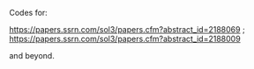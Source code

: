 Codes for:

https://papers.ssrn.com/sol3/papers.cfm?abstract_id=2188069 ; https://papers.ssrn.com/sol3/papers.cfm?abstract_id=2188009

and beyond.
